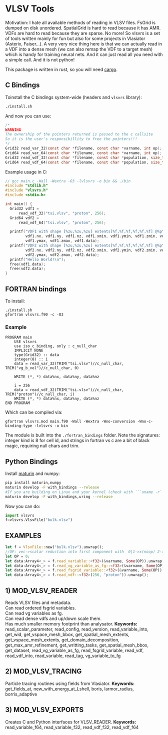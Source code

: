# VLSV Tools

Motivation:
I hate all available methods of reading in VLSV files.
FsGrid is dumped on disk unordered.
SpatialGrid is hard to read because it has AMR.
VDFs are hard to read because they are sparse.
No more! So vlsvrs is a set of tools written mainly for fun but also for
some projects in Vlasiator (Asterix, Faiser...).
A very very nice thing here is that we can actually read
in a VDF into a dense mesh (we can also remap the VDF to a target mesh)
which is handy for training neural nets. And it can just read all you need
with a simple call. And it is not python!

This package is written in rust, so you will need [cargo](https://doc.rust-lang.org/cargo/getting-started/installation.html).

## C Bindings

Toinstall the C bindings system-wide (headers and `vlsvrs` library):

```bash
./install.sh
```
And now you can use:

```c
/*
WARNING
The ownership of the pointers returned is passed to the c callsite
So it is the user's responsibillity to free the pointers!!!
*/
Grid32 read_var_32(const char *filename, const char *varname, int op);
Grid64 read_var_64(const char *filename, const char *varname, int op);
Grid32 read_vdf_32(const char *filename, const char *population, size_t cid);
Grid64 read_vdf_64(const char *filename, const char *population, size_t cid);
```
Example usage in C:
```c
// gcc main.c -Wall -Wextra -O3 -lvlsvrs -o bin && ./bin
#include "stdlib.h"
#include "vlsvrs.h"
#include <stdio.h>

int main() {
  Grid32 vdf1 =
      read_vdf_32("tsi.vlsv", "proton", 256);
  Grid64 vdf2 =
      read_vdf_64("tsi.vlsv", "proton", 256);

  printf("VDF1 with shape [%zu,%zu,%zu] extents[%f,%f,%f,%f,%f,%f] @%p\n",
         vdf1.nx, vdf1.ny, vdf1.nz, vdf1.xmin, vdf1.ymin, vdf1.zmin, vdf1.xmax,
         vdf1.ymax, vdf1.zmax, vdf1.data);
  printf("VDF2 with shape [%zu,%zu,%zu] extents[%f,%f,%f,%f,%f,%f] @%p\n",
         vdf2.nx, vdf2.ny, vdf2.nz, vdf2.xmin, vdf2.ymin, vdf2.zmin, vdf2.xmax,
         vdf2.ymax, vdf2.zmax, vdf2.data);
  printf("Hello World!\n");
  free(vdf1.data);
  free(vdf2.data);
}
```

## FORTRAN bindings

To install:

```{bash}
./install.sh 
gfortran vlsvrs.f90 -c -O3
```

### Example

```{fortran}
PROGRAM main
    USE vlsvrs
    use iso_c_binding, only : c_null_char
    IMPLICIT NONE
    type(Grid32) :: data
    integer(8) :: i
    data = read_var_32(TRIM("tsi.vlsv")//c_null_char, TRIM("vg_b_vol")//c_null_char, 0)

    WRITE (*, *) data%nx, data%ny, data%nz

    i = 256
    data = read_vdf_32(TRIM("tsi.vlsv")//c_null_char, TRIM("proton")//c_null_char, i)
    WRITE (*, *) data%nx, data%ny, data%nz
END PROGRAM
```

Which can be compiled via:

```{bash}
gfortran vlsvrs.mod main.f90 -Wall -Wextra -Wno-conversion -Wno-c-binding-type -lvlsvrs -o bin
```


The module is built into the `./fortran_bindings` folder. Note the signatures: integer kind is 8 for cell id, and strings in fortran vs c are a bit of black magic, requiring null chars and trim. 

## Python Bindings
Install [maturin](https://github.com/PyO3/maturin) and numpy:

```bash
pip install maturin,numpy
maturin develop -F with_bindings --release
#If you are building on Linux and your kernel (check with ```uname -r```) version is 5.1+ then enable io uring 
maturin develop -F with_bindings,uring --release
```
Now you can do:
```python
import vlsvrs
f=vlsvrs.VlsvFile("bulk.vlsv")
```

## EXAMPLES
```rust
let f = VlsvFile::new("bulk.vlsv").unwrap();
//OP: vec->scalar reduction into first component with  0|1->x(noop) 2->y 3->z 4->magnitude
let OP = 0;
let data:Array4<_> = f.read_variable::<f32>(&varname, Some(OP)).unwrap()
let data:Array4<_> = f.read_vg_variable_as_fg::<f32>(&varname, Some(OP)).unwrap()
let data:Array4<_> = f.read_fsgrid_variable::<f32>(&varname, Some(OP)).unwrap()
let data:Array4<_> = f.read_vdf::<f32>(256, "proton")).unwrap();
```

## 1) MOD_VLSV_READER
  Reads VLSV files and metadata.  
  Can read ordered fsgrid variables.  
  Can read vg variables as fg.  
  Can read dense vdfs and up/down scale them.  
  Has much smaller memory footprint than analysator.
    **Keywords:**
    read_scalar_parameter, read_config, read_version, read_variable_into, get_wid, get_vspace_mesh_bbox, get_spatial_mesh_extents, get_vspace_mesh_extents, get_domain_decomposition, get_max_amr_refinement, get_writting_tasks, get_spatial_mesh_bbox, get_dataset, read_vg_variable_as_fg, read_fsgrid_variable, read_vdf, read_vdf_into, read_variable, read_tag, vg_variable_to_fg

## 2) MOD_VLSV_TRACING
  Particle tracing routines using fields from Vlasiator.
    **Keywords:**
    get_fields_at, new_with_energy_at_Lshell, boris, larmor_radius, borris_adaptive

## 3) MOD_VLSV_EXPORTS
  Creates C and Python interfaces for VLSV_READER.
    **Keywords:**
    read_variable_f64, read_variable_f32, read_vdf_f32, read_vdf_f64
